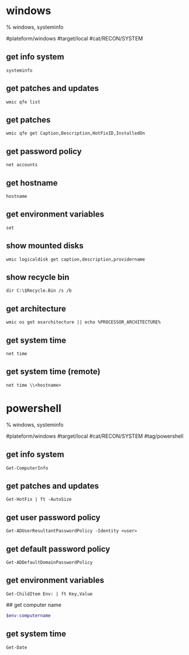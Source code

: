 # windows
% windows, systeminfo

#plateform/windows #target/local #cat/RECON/SYSTEM

## get info system
```
systeminfo
```

## get patches and updates
```
wmic qfe list
```

## get patches
```
wmic qfe get Caption,Description,HotFixID,InstalledOn
```

## get password policy
```
net accounts
```


## get hostname
```
hostname
```

## get environment variables
```
set
```

## show mounted disks
```
wmic logicaldisk get caption,description,providername
```

## show recycle bin
```
dir C:\$Recycle.Bin /s /b
```

## get architecture
```
wmic os get osarchitecture || echo %PROCESSOR_ARCHITECTURE%
```

## get system time
```
net time
```

## get system time (remote)
```
net time \\<hostname>
```

# powershell
% windows, systeminfo

#plateform/windows #target/local #cat/RECON/SYSTEM #tag/powershell 

## get info system
```
Get-ComputerInfo
```

## get patches and updates
```
Get-HotFix | ft -AutoSize
```

## get user password policy
```
Get-ADUserResultantPasswordPolicy -Identity <user>
```

## get default password policy
```
Get-ADDefaultDomainPasswordPolicy
```

## get environment variables
```
Get-ChildItem Env: | ft Key,Value
```
## get computer name
```powershell
$env:computername
```

## get system time
```
Get-Date
```